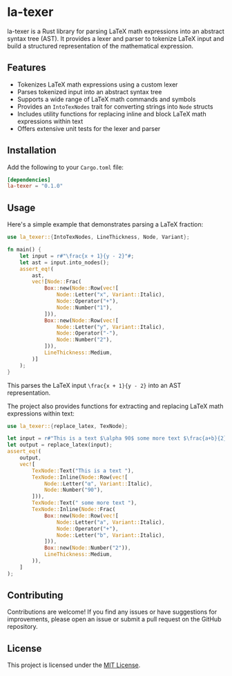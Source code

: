 # la-texer

la-texer is a Rust library for parsing LaTeX math expressions into an abstract syntax tree (AST). It provides a lexer and parser to tokenize LaTeX input and build a structured representation of the mathematical expression.

## Features

- Tokenizes LaTeX math expressions using a custom lexer
- Parses tokenized input into an abstract syntax tree
- Supports a wide range of LaTeX math commands and symbols
- Provides an `IntoTexNodes` trait for converting strings into `Node` structs
- Includes utility functions for replacing inline and block LaTeX math expressions within text
- Offers extensive unit tests for the lexer and parser

## Installation

Add the following to your `Cargo.toml` file:

```toml
[dependencies]
la-texer = "0.1.0"
```

## Usage

Here's a simple example that demonstrates parsing a LaTeX fraction:

```rust
use la_texer::{IntoTexNodes, LineThickness, Node, Variant};

fn main() {
    let input = r#"\frac{x + 1}{y - 2}"#;
    let ast = input.into_nodes();
    assert_eq!(
        ast,
        vec![Node::Frac(
            Box::new(Node::Row(vec![
                Node::Letter("x", Variant::Italic),
                Node::Operator("+"),
                Node::Number("1"),
            ])),
            Box::new(Node::Row(vec![
                Node::Letter("y", Variant::Italic),
                Node::Operator("-"),
                Node::Number("2"),
            ])),
            LineThickness::Medium,
        )]
    );
}
```

This parses the LaTeX input `\frac{x + 1}{y - 2}` into an AST representation.

The project also provides functions for extracting and replacing LaTeX math expressions within text:

```rust
use la_texer::{replace_latex, TexNode};

let input = r#"This is a text $\alpha 90$ some more text $\frac{a+b}{2}$"#;
let output = replace_latex(input);
assert_eq!(
    output,
    vec![
        TexNode::Text("This is a text "),
        TexNode::Inline(Node::Row(vec![
            Node::Letter("α", Variant::Italic), 
            Node::Number("90"),
        ])),
        TexNode::Text(" some more text "),
        TexNode::Inline(Node::Frac(
            Box::new(Node::Row(vec![
                Node::Letter("a", Variant::Italic),
                Node::Operator("+"),
                Node::Letter("b", Variant::Italic),
            ])),
            Box::new(Node::Number("2")),
            LineThickness::Medium,
        )),
    ]
);
```

## Contributing

Contributions are welcome! If you find any issues or have suggestions for improvements, please open an issue or submit a pull request on the GitHub repository.

## License

This project is licensed under the [MIT License](LICENSE).
